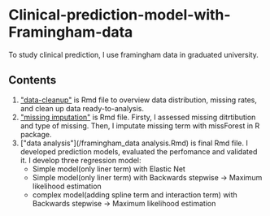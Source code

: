 # Clinical-prediction-model-with-Framingham-data
To study clinical prediction, I use framingham data in graduated university.
## Contents
1. ["data-cleanup"](framingham_data-cleanup.Rmd) is Rmd file to overview data distribution, missing rates, and clean up data ready-to-analysis.
2. ["missing imputation"]() is Rmd file. Firsty, I assessed missing ditrtibution and type of missing. Then, I imputate missing term with missForest in R package.
3. ["data analysis"](/framingham_data analysis.Rmd) is final Rmd file. I developed prediction models, evaluated the perfomance and validated it.
   I develop three regression model:
     - Simple model(only liner term) with Elastic Net
     - Simple model(only liner term) with Backwards stepwise -> Maximum likelihood estimation 
     - complex model(adding spline term and interaction term) with Backwards stepwise -> Maximum likelihood estimation 
